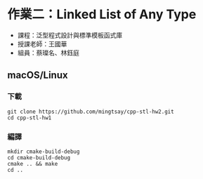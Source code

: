 # 作業二：Linked List of Any Type

- 課程：泛型程式設計與標準模板函式庫
- 授課老師：王國華
- 組員：蔡璨名、林鈺庭

## macOS/Linux

### 下載

    git clone https://github.com/mingtsay/cpp-stl-hw2.git
    cd cpp-stl-hw1

### 編譯

    mkdir cmake-build-debug
    cd cmake-build-debug
    cmake .. && make
    cd ..
